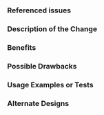 [//]: # (
Copyright Quadrivium LLC
All Rights Reserved
SPDX-License-Identifier: Apache-2.0
)

<!-- You will not see HTML commented line in Pull Request body -->
<!-- Optional sections may be omitted. Just remove them or write None -->

<!-- ### Requirements -->
<!-- * Filling out the template is required. Any pull request that does not include enough information to be reviewed in a timely manner may be closed at the maintainers' discretion. -->
<!-- * All new code must have code coverage above 70% (https://docs.codecov.io/docs/about-code-coverage). -->
<!-- * Branch must be rebased onto base branch (https://soramitsu.atlassian.net/wiki/spaces/IS/pages/11173889/Rebase+and+merge+guide). -->

### Referenced issues

<!-- Id of the task from Jira. Example: Resolves #42 (Note that to link Pull Request with issue use one of the following keywords: close, closes, closed, fix, fixes, fixed, resolve, resolves, resolved). If there is no corresponding issue, then remove this field -->

### Description of the Change

<!-- We must be able to understand the design of your change from this description. If we can't get a good idea of what the code will be doing from the description here, the pull request may be closed at the maintainers' discretion. -->
<!-- Keep in mind that the maintainer reviewing this PR may not be familiar with or have worked with the code here recently, so please walk us through the concepts. -->

### Benefits

<!-- What benefits will be realized by the code change? -->

### Possible Drawbacks

<!-- What are the possible side-effects or negative impacts of the code change? -->
<!-- If no drawbacks, explicitly mention this (write None) -->

### Usage Examples or Tests <!-- Optional -->

<!-- Point reviewers to the test, code example or documentation which shows usage example of this feature -->

### Alternate Designs <!-- Optional -->

<!-- Explain what other alternates were considered and why the proposed version was selected -->
